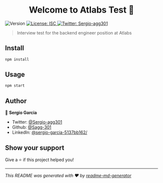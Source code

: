 <h1 align="center">Welcome to Atlabs Test 👋</h1>
<p>
  <img alt="Version" src="https://img.shields.io/badge/version-1.0.0-blue.svg?cacheSeconds=2592000" />
  <a href="#" target="_blank">
    <img alt="License: ISC" src="https://img.shields.io/badge/License-ISC-yellow.svg" />
  </a>
  <a href="https://twitter.com/Sergio-agg301" target="_blank">
    <img alt="Twitter: Sergio-agg301" src="https://img.shields.io/twitter/follow/Sergio-agg301.svg?style=social" />
  </a>
</p>

> Interview test for the backend engineer position at Atlabs

## Install

```sh
npm install
```

## Usage

```sh
npm start
```

## Author

👤 **Sergio Garcia**

* Twitter: [@Sergio-agg301](https://twitter.com/Sergio-agg301)
* Github: [@Sagg-301](https://github.com/Sagg-301)
* LinkedIn: [@sergio-garcia-5137bb162\/](https://linkedin.com/in/sergio-garcia-5137bb162\/)

## Show your support

Give a ⭐️ if this project helped you!

***
_This README was generated with ❤️ by [readme-md-generator](https://github.com/kefranabg/readme-md-generator)_